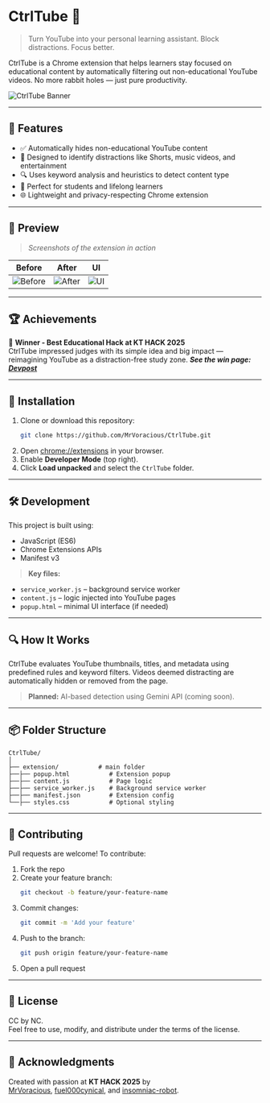 # CtrlTube 🎯

> Turn YouTube into your personal learning assistant. Block distractions. Focus better.

CtrlTube is a Chrome extension that helps learners stay focused on educational content by automatically filtering out non-educational YouTube videos. No more rabbit holes — just pure productivity.

![CtrlTube Banner](https://d112y698adiu2z.cloudfront.net/photos/production/software_photos/003/465/627/datas/gallery.jpg) <!-- Add your image path -->

---

## 🚀 Features

- ✅ Automatically hides non-educational YouTube content  
- 🎯 Designed to identify distractions like Shorts, music videos, and entertainment  
- 🔍 Uses keyword analysis and heuristics to detect content type  
- 🧠 Perfect for students and lifelong learners  
- 🌐 Lightweight and privacy-respecting Chrome extension  

---

## 📸 Preview

> _Screenshots of the extension in action_

| Before | After | UI |
|--------|-------|-------|
| ![Before](https://d112y698adiu2z.cloudfront.net/photos/production/software_photos/003/466/015/datas/gallery.jpg) | ![After](https://d112y698adiu2z.cloudfront.net/photos/production/software_photos/003/466/016/datas/gallery.jpg) | ![UI](https://d112y698adiu2z.cloudfront.net/photos/production/software_photos/003/466/013/datas/gallery.jpg) |

---

## 🏆 Achievements

🏅 **Winner - Best Educational Hack at KT HACK 2025**  
CtrlTube impressed judges with its simple idea and big impact — reimagining YouTube as a distraction-free study zone.
***See the win page: [Devpost](https://devpost.com/software/ctrltube)***

---

## 🧩 Installation

1. Clone or download this repository:
   ```bash
   git clone https://github.com/MrVoracious/CtrlTube.git
   ```
2. Open [chrome://extensions](chrome://extensions) in your browser.  
3. Enable **Developer Mode** (top right).  
4. Click **Load unpacked** and select the `CtrlTube` folder.  

---

## 🛠️ Development

This project is built using:

- JavaScript (ES6)
- Chrome Extensions APIs
- Manifest v3

> **Key files:**
- `service_worker.js` – background service worker
- `content.js` – logic injected into YouTube pages
- `popup.html` – minimal UI interface (if needed)

---

## 🔍 How It Works

CtrlTube evaluates YouTube thumbnails, titles, and metadata using predefined rules and keyword filters. Videos deemed distracting are automatically hidden or removed from the page.

> **Planned:** AI-based detection using Gemini API (coming soon).

---

## 📦 Folder Structure

```
CtrlTube/
│
├── extension/           # main folder
├──├── popup.html           # Extension popup
├──├── content.js           # Page logic
├──├── service_worker.js    # Background service worker
├──├── manifest.json        # Extension config
└──├── styles.css           # Optional styling
```
---

## 🤝 Contributing

Pull requests are welcome! To contribute:

1. Fork the repo  
2. Create your feature branch:  
   ```bash
   git checkout -b feature/your-feature-name
   ```
3. Commit changes:  
   ```bash
   git commit -m 'Add your feature'
   ```
4. Push to the branch:  
   ```bash
   git push origin feature/your-feature-name
   ```
5. Open a pull request  

---

## 📄 License

CC by NC.  
Feel free to use, modify, and distribute under the terms of the license.

---

## 🙌 Acknowledgments

Created with passion at **KT HACK 2025** by  
[MrVoracious](https://github.com/MrVoracious), [fuel000cynical](https://github.com/fuel000cynical), and [insomniac-robot](https://github.com/Insomniac-Robot).
